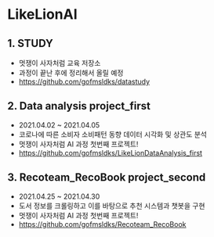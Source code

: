 # LikeLionAI
 
 ## 1.  STUDY
 * 멋쟁이 사자처럼 교육 저장소
 * 과정이 끝난 후에 정리해서 올릴 예정
 * https://github.com/gofmsldks/datastudy
 
 ## 2. Data analysis project_first
 * 2021.04.02 ~ 2021.04.05
 * 코로나에 따른 소비자 소비패턴 동향 데이터 시각화 및 상관도 분석
 * 멋쟁이 사자처럼 AI 과정 첫번째 프로젝트!
 * https://github.com/gofmsldks/LikeLionDataAnalysis_first

 ## 3. Recoteam_RecoBook project_second
* 2021.04.25 ~ 2021.04.30
* 도서 정보를 크롤링하고 이를 바탕으로 추천 시스템과 챗봇을 구현
*  멋쟁이 사자처럼 AI 과정 첫번째 프로젝트!
* https://github.com/gofmsldks/Recoteam_RecoBook

